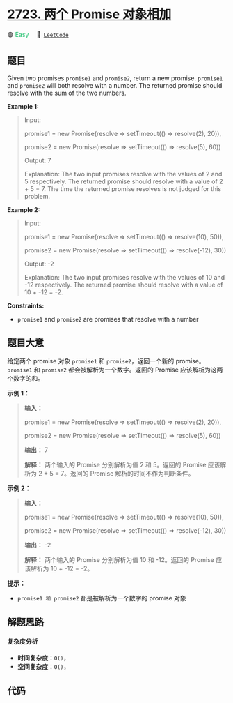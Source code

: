 # [2723. 两个 Promise 对象相加](https://leetcode.com/problems/add-two-promises)

🟢 <font color=#15bd66>Easy</font>&emsp; 🔗&ensp;[`LeetCode`](https://leetcode.com/problems/add-two-promises)

## 题目

Given two promises `promise1` and `promise2`, return a new promise. `promise1`
and `promise2` will both resolve with a number. The returned promise should
resolve with the sum of the two numbers.



**Example 1:**

> Input: 
> 
> promise1 = new Promise(resolve => setTimeout(() => resolve(2), 20)), 
> 
> promise2 = new Promise(resolve => setTimeout(() => resolve(5), 60))
> 
> Output: 7
> 
> Explanation: The two input promises resolve with the values of 2 and 5 respectively. The returned promise should resolve with a value of 2 + 5 = 7. The time the returned promise resolves is not judged for this problem.

**Example 2:**

> Input: 
> 
> promise1 = new Promise(resolve => setTimeout(() => resolve(10), 50)), 
> 
> promise2 = new Promise(resolve => setTimeout(() => resolve(-12), 30))
> 
> Output: -2
> 
> Explanation: The two input promises resolve with the values of 10 and -12 respectively. The returned promise should resolve with a value of 10 + -12 = -2.

**Constraints:**

  * `promise1` and `promise2` are promises that resolve with a number


## 题目大意

给定两个 promise 对象 `promise1` 和 `promise2`，返回一个新的 promise。`promise1` 和 `promise2`
都会被解析为一个数字。返回的 Promise 应该解析为这两个数字的和。



**示例 1：**

> 
> 
> 
> 
> 
> **输入：**
> 
> promise1 = new Promise(resolve => setTimeout(() => resolve(2), 20)), 
> 
> promise2 = new Promise(resolve => setTimeout(() => resolve(5), 60))
> 
> **输出：** 7
> 
> **解释：** 两个输入的 Promise 分别解析为值 2 和 5。返回的 Promise 应该解析为 2 + 5 = 7。返回的 Promise 解析的时间不作为判断条件。
> 
> 

**示例 2：**

> 
> 
> 
> 
> 
> **输入：**
> 
> promise1 = new Promise(resolve => setTimeout(() => resolve(10), 50)), 
> 
> promise2 = new Promise(resolve => setTimeout(() => resolve(-12), 30))
> 
> **输出：** -2
> 
> **解释：** 两个输入的 Promise 分别解析为值 10 和 -12。返回的 Promise 应该解析为 10 + -12 = -2。
> 
> 



**提示：**

  * `promise1 和 promise2` 都是被解析为一个数字的 promise 对象


## 解题思路

#### 复杂度分析

- **时间复杂度**：`O()`，
- **空间复杂度**：`O()`，

## 代码

```javascript

```